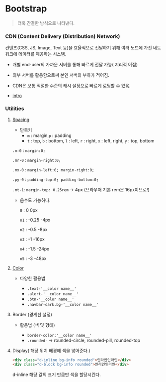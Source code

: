 # Bootstrap

> 더욱 간결한 방식으로 나타낸다.

### CDN (Content Delivery (Distribution) Network)

컨텐츠(CSS, JS, Image, Text 등)을 효율적으로 전달하기 위해 여러 노드에 가진 네트워크에 데이터를 제공하는 시스템.

* 개별 end-user의 가까운 서버를 통해 빠르게 전달 가능( 지리적 이점)
* 외부 서버를 활용함으로써 본인 서버의 부하가 적어짐.
* CDN은 보통 적절한 수준의 캐시 설정으로 빠르게 로딩할 수 있음.

* [intro](C:\Users\student\Desktop\Jimin\web\bootstrap\01_intro.html) 

### Utilities

1. [Spacing](C:\Users\student\Desktop\Jimin\web\bootstrap\02_spacing.html) 

   * 단축키
     * `m` : margin,`p` : padding
     * `t` : top, `b` : bottom, `l` : left, `r` : right, `x` : left, right, `y` : top, bottom

   `.m-0` : `margin:0;`

   `.mr-0` :  `margin-right:0;`

   `.mx-0` : `margin-left:0; margin-right:0;`

   `.py-0` : `padding-top:0; padding-bottom:0;`

   `.mt-1`: `margin-top: 0.25rem` -> 4px (브라우저 기본 rem은 16px이므로!)

   

   * 음수도 가능하다.

     `0` : 0			0px

     `n1` : -0.25	-4px
     
     `n2` : -0.5	  -8px
     
     `n3` : -1 		-16px
     
     `n4` : -1.5	  -24px
     
     `n5` : -3		 -48px
     
     

2. [Color](C:\Users\student\Desktop\Jimin\web\bootstrap\03_color.html) 

   * 다양한 활용법

     * `.text-'__color name__'`
     * `.alert-'__color name__'`
     * `.btn-'__color name__'`
     * `.navbar-dark.bg-'__color name__'`

     

3. Border (경계선 설정)

   * 활용법 (색 및 형태)

     * `border-color:'__color name__'`
     * `.rounded-` -> rounded-circle, rounded-pill, rounded-top

     

4. Display( 해당 위치 배경에 색을 넣어준다.)

   ```html
   <div class="d-inline bg-info rounded">인라인인라인</div>
   <div class="d-block bg-info rounded">인라인인라인</div>
   ```

   d-inline 해당 값의 크기 만큼만 색을 할당시킨다.

   

